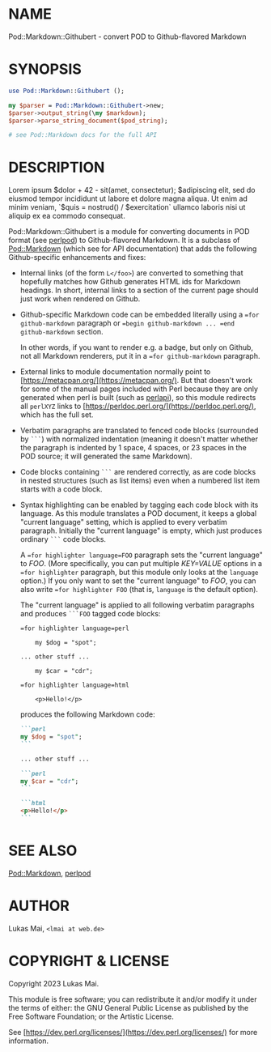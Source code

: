 # NAME

Pod::Markdown::Githubert - convert POD to Github-flavored Markdown

# SYNOPSIS

```perl
use Pod::Markdown::Githubert ();

my $parser = Pod::Markdown::Githubert->new;
$parser->output_string(\my $markdown);
$parser->parse_string_document($pod_string);

# see Pod::Markdown docs for the full API
```

# DESCRIPTION

Lorem ipsum $dolor + 42 - sit(amet, consectetur); $adipiscing elit, sed do
eiusmod tempor incididunt ut labore et dolore magna aliqua. Ut enim ad minim
veniam, `$quis = nostrud() / $exercitation` ullamco laboris nisi ut aliquip ex
ea commodo consequat.

Pod::Markdown::Githubert is a module for converting documents in POD format
(see [perlpod](https://perldoc.perl.org/perlpod)) to Github-flavored Markdown. It is a subclass of
[Pod::Markdown](https://metacpan.org/pod/Pod%3A%3AMarkdown) (which see for API documentation) that adds the following
Github-specific enhancements and fixes:

- Internal links (of the form `L</foo>`) are converted to something that
hopefully matches how Github generates HTML ids for Markdown headings. In
short, internal links to a section of the current page should just work when
rendered on Github.
- Github-specific Markdown code can be embedded literally using a
`=for github-markdown` paragraph or
`=begin github-markdown ... =end github-markdown` section.

    In other words, if you want to render e.g. a badge, but only on Github, not all
    Markdown renderers, put it in a `=for github-markdown` paragraph.

- External links to module documentation normally point to
[https://metacpan.org/](https://metacpan.org/). But that doesn't work for some of the manual pages
included with Perl because they are only generated when perl is built (such as
[perlapi](https://perldoc.perl.org/perlapi)), so this module redirects all `perlXYZ` links to
[https://perldoc.perl.org/](https://perldoc.perl.org/), which has the full set.
- Verbatim paragraphs are translated to fenced code blocks (surrounded by
```` ``` ````) with normalized indentation (meaning it doesn't matter whether the
paragraph is indented by 1 space, 4 spaces, or 23 spaces in the POD source; it
will generated the same Markdown).
- Code blocks containing ```` ``` ```` are rendered correctly, as are code blocks in
nested structures (such as list items) even when a numbered list item starts
with a code block.
- Syntax highlighting can be enabled by tagging each code block with its
language. As this module translates a POD document, it keeps a global "current
language" setting, which is applied to every verbatim paragraph. Initially the
"current language" is empty, which just produces ordinary ```` ``` ```` code blocks.

    A `=for highlighter language=FOO` paragraph sets the "current language" to
    _FOO_. (More specifically, you can put multiple _KEY=VALUE_ options in a
    `=for highlighter` paragraph, but this module only looks at the `language`
    option.) If you only want to set the "current language" to _FOO_, you can also
    write `=for highlighter FOO` (that is, `language` is the default option).

    The "current language" is applied to all following verbatim paragraphs and
    produces ```` ```FOO ```` tagged code blocks:

    ```pod
    =for highlighter language=perl

        my $dog = "spot";

    ... other stuff ...

        my $car = "cdr";

    =for highlighter language=html

        <p>Hello!</p>
    ```

    produces the following Markdown code:

    ````markdown
    ```perl
    my $dog = "spot";
    ```

    ... other stuff ...

    ```perl
    my $car = "cdr";
    ```

    ```html
    <p>Hello!</p>
    ```
    ````

# SEE ALSO

[Pod::Markdown](https://metacpan.org/pod/Pod%3A%3AMarkdown), [perlpod](https://perldoc.perl.org/perlpod)

# AUTHOR

Lukas Mai, `<lmai at web.de>`

# COPYRIGHT & LICENSE

Copyright 2023 Lukas Mai.

This module is free software; you can redistribute it and/or modify it under
the terms of either: the GNU General Public License as published by the Free
Software Foundation; or the Artistic License.

See [https://dev.perl.org/licenses/](https://dev.perl.org/licenses/) for more information.
